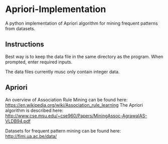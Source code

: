 # Apriori-Implementation
A python implementation of Apriori algorithm for mining frequent patterns from datasets.

## Instructions
Best way is to keep the data file in the same directory as the program.
When prompted, enter required inputs.

The data files currently musc only contain integer data.

## Apriori
An overview of Association Rule Mining can be found here: https://en.wikipedia.org/wiki/Association_rule_learning
The Apriori algorithm is described here: http://www.cse.msu.edu/~cse960/Papers/MiningAssoc-AgrawalAS-VLDB94.pdf

Datasets for frequent pattern mining can be found here: http://fimi.ua.ac.be/data/
